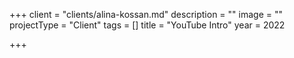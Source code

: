 +++
client = "clients/alina-kossan.md"
description = ""
image = ""
projectType = "Client"
tags = []
title = "YouTube Intro"
year = 2022

+++
